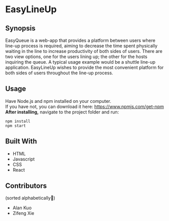# EasyLineUp

## Synopsis
EasyQueue is a web-app that provides a platform between users where line-up process is required, aiming to decrease the time spent physically waiting in the line to increase productivity of both sides of users. There are two view options, one for the users lining up; the other for the hosts inquiring the queue. A typical usage example would be a shuttle line-up application. EasyLineUp wishes to provide the most convenient platform for both sides of users throughout the line-up process.

## Usage
Have Node.js and npm installed on your computer.  
If you have not, you can download it here: https://www.npmjs.com/get-npm  
**After installing,** navigate to the project folder and run:
```
npm install
npm start
```

## Built With
* HTML
* Javascript
* CSS
* React

## Contributors
(sorted alphabetically:musical_note:)
* Alan Kuo
* Zifeng Xie

